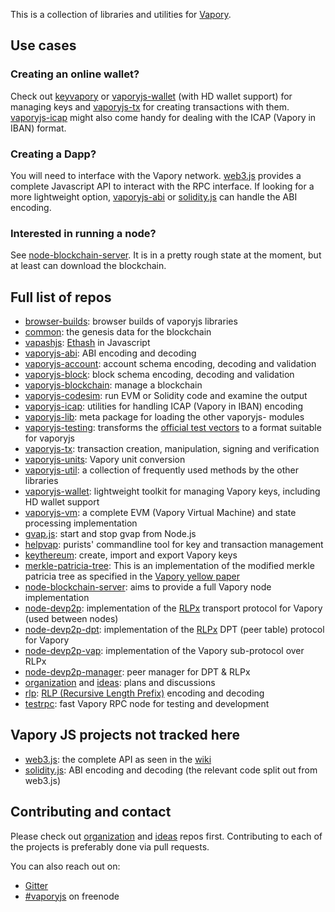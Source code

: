 This is a collection of libraries and utilities for [Vapory](https://vapory.org).

## Use cases

### Creating an online wallet?

Check out [keyvapory](https://github.com/vaporyjs/keyvapory) or [vaporyjs-wallet](https://github.com/vaporyjs/vaporyjs-wallet) (with HD wallet support) for managing keys and [vaporyjs-tx](https://github.com/vaporyjs/vaporyjs-tx) for creating transactions with them.
[vaporyjs-icap](https://github.com/vaporyjs/vaporyjs-icap) might also come handy for dealing with the ICAP (Vapory in IBAN) format.

### Creating a Dapp?

You will need to interface with the Vapory network. [web3.js](https://github.com/vaporyco/web3.js) provides a complete Javascript API to interact with the RPC interface. If looking for a more lightweight option, [vaporyjs-abi](https://github.com/vaporyjs/vaporyjs-abi) or [solidity.js](https://github.com/vaporyco/solidity.js) can handle the ABI encoding.

### Interested in running a node?

See [node-blockchain-server](https://github.com/vaporyjs/node-blockchain-server). It is in a pretty rough state at the moment, but at least can download the blockchain.

## Full list of repos

* [browser-builds](https://github.com/vaporyjs/browser-builds): browser builds of vaporyjs libraries
* [common](https://github.com/vaporyjs/common): the genesis data for the blockchain
* [vapashjs](https://github.com/vaporyjs/vapashjs): [Ethash](https://github.com/vaporyco/wiki/wiki/Ethash) in Javascript
* [vaporyjs-abi](https://github.com/vaporyjs/vaporyjs-abi): ABI encoding and decoding
* [vaporyjs-account](https://github.com/vaporyjs/vaporyjs-account): account schema encoding, decoding and validation
* [vaporyjs-block](https://github.com/vaporyjs/vaporyjs-block): block schema encoding, decoding and validation
* [vaporyjs-blockchain](https://github.com/vaporyjs/vaporyjs-blockchain): manage a blockchain
* [vaporyjs-codesim](https://github.com/axic/vaporyjs-codesim): run EVM or Solidity code and examine the output
* [vaporyjs-icap](https://github.com/vaporyjs/vaporyjs-icap): utilities for handling ICAP (Vapory in IBAN) encoding
* [vaporyjs-lib](https://github.com/vaporyjs/vaporyjs-lib): meta package for loading the other vaporyjs- modules
* [vaporyjs-testing](https://github.com/vaporyjs/vaporyjs-testing): transforms the [official test vectors](https://github.com/vaporyco/tests) to a format suitable for vaporyjs
* [vaporyjs-tx](https://github.com/vaporyjs/vaporyjs-tx): transaction creation, manipulation, signing and verification
* [vaporyjs-units](https://github.com/vaporyjs/vaporyjs-units): Vapory unit conversion
* [vaporyjs-util](https://github.com/vaporyjs/vaporyjs-util): a collection of frequently used methods by the other libraries
* [vaporyjs-wallet](https://github.com/vaporyjs/vaporyjs-wallet): lightweight toolkit for managing Vapory keys, including HD wallet support
* [vaporyjs-vm](https://github.com/vaporyjs/vaporyjs-vm): a complete EVM (Vapory Virtual Machine) and state processing implementation
* [gvap.js](https://github.com/vaporyjs/gvap.js): start and stop gvap from Node.js
* [helpvap](https://github.com/vaporyjs/helpvap): purists' commandline tool for key and transaction management
* [keythereum](https://github.com/vaporyjs/keythereum): create, import and export Vapory keys
* [merkle-patricia-tree](https://github.com/vaporyjs/merkle-patricia-tree): This is an implementation of the modified merkle patricia tree as specified in the [Vapory yellow paper](http://gavwood.com/Paper.pdf)
* [node-blockchain-server](https://github.com/vaporyjs/node-blockchain-server): aims to provide a full Vapory node implementation
* [node-devp2p](https://github.com/vaporycojs/node-devp2p): implementation of the [RLPx](https://github.com/vaporyco/devp2p/blob/master/rlpx.md) transport protocol for Vapory (used between nodes)
* [node-devp2p-dpt](https://github.com/vaporyjs/node-devp2p-dpt): implementation of the [RLPx](https://github.com/vaporyco/devp2p/blob/master/rlpx.md) DPT (peer table) protocol for Vapory
* [node-devp2p-vap](https://github.com/vaporyjs/node-devp2p-vap): implementation of the Vapory sub-protocol over RLPx
* [node-devp2p-manager](https://github.com/vaporyjs/node-devp2p-manager): peer manager for DPT & RLPx
* [organization](https://github.com/vaporyjs/organization) and [ideas](https://github.com/vaporyjs/ideas): plans and discussions
* [rlp](https://github.com/vaporyjs/rlp): [RLP (Recursive Length Prefix)](https://github.com/vaporyco/wiki/wiki/RLP) encoding and decoding
* [testrpc](https://github.com/vaporyjs/testrpc): fast Vapory RPC node for testing and development


## Vapory JS projects not tracked here
* [web3.js](https://github.com/vaporyco/web3.js): the complete API as seen in the [wiki](https://github.com/vaporyco/wiki/wiki/JavaScript-API)
* [solidity.js](https://github.com/vaporyco/solidity.js): ABI encoding and decoding (the relevant code split out from web3.js)

## Contributing and contact

Please check out [organization](https://github.com/vaporyjs/organization) and [ideas](https://github.com/vaporyjs/ideas) repos first.  Contributing to each of the projects is preferably done via pull requests.

You can also reach out on:
* [Gitter](https://gitter.im/vapory/vaporyjs-lib)
* [#vaporyjs](https://webchat.freenode.net/?channels=vaporyjs) on freenode
